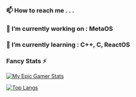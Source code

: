 ### 📫 How to reach me . . .

### 🔭 I’m currently working on : MetaOS

### 🌱 I’m currently learning : C++, C, ReactOS

### Fancy Stats ⚡


<!-- Github Stats -->
[![My Epic Gamer Stats](https://github-readme-stats.vercel.app/api?username=uPorter&theme=dark&count_private=true&show_icons=true&include_all_commits=true)](https://github.com/anuraghazra/github-readme-stats)

<!-- My Top Languages -->
[![Top Langs](https://github-readme-stats.vercel.app/api/top-langs/?username=uPorter&theme=dark&langs_count=80&layout=compact)](https://github.com/anuraghazra/github-readme-stats)


<!--
**uPorter/uPorter** is a ✨ _special_ ✨ repository because its `README.md` (this file) appears on your GitHub profile.

#📫 How to reach me : <img src="https://dcbadge.vercel.app/api/shield/567778516947697675?style=flat&theme=discord" />

<iframe src="https://open.spotify.com/embed/track/4s5MyMeElBghgUmSihtic9" width="100%" height="380" frameBorder="0" allowfullscreen="" allow="autoplay; clipboard-write; encrypted-media; fullscreen; picture-in-picture"></iframe>

[![Spotify](https://spotify-github-readme.vercel.app/api/spotify)](https://open.spotify.com/collection/tracks)

Here are some ideas to get you started:

- 🔭 I’m currently working on ...
- 🌱 I’m currently learning ...
- 👯 I’m looking to collaborate on ...
- 🤔 I’m looking for help with ...
- 💬 Ask me about ...
- 📫 How to reach me: ...
- 😄 Pronouns: ...
- ⚡ Fun fact: ...
-->

